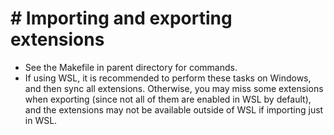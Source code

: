# # Importing and exporting extensions

- See the Makefile in parent directory for commands.
- If using WSL, it is recommended to perform these tasks on Windows, and then sync all extensions. Otherwise, you may miss some extensions when exporting (since not all of them are enabled in WSL by default), and the extensions may not be available outside of WSL if importing just in WSL.
